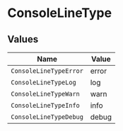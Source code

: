 # ConsoleLineType


## Values

| Name                   | Value                  |
| ---------------------- | ---------------------- |
| `ConsoleLineTypeError` | error                  |
| `ConsoleLineTypeLog`   | log                    |
| `ConsoleLineTypeWarn`  | warn                   |
| `ConsoleLineTypeInfo`  | info                   |
| `ConsoleLineTypeDebug` | debug                  |